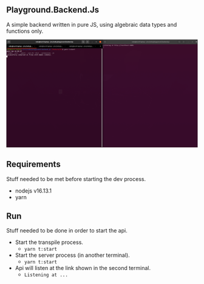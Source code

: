 ## Playground.Backend.Js
A simple backend written in pure JS, using algebraic data 
types and functions only.

![index](./doc/index.png)

## Requirements
Stuff needed to be met before starting the dev process.

- nodejs v16.13.1
- yarn

## Run
Stuff needed to be done in order to start the api.

- Start the transpile process.
  - `yarn t:start`
- Start the server process (in another terminal).
  - `yarn t:start`
- Api will listen at the link shown in the second terminal.
  - `Listening at ...`
